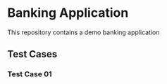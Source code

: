 
# Banking Application
This repository contains a demo banking application




## Test Cases
### Test Case 01